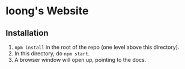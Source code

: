 # loong's Website

## Installation

1. `npm install` in the root of the repo (one level above this directory).
1. In this directory, do `npm start`.
1. A browser window will open up, pointing to the docs.
